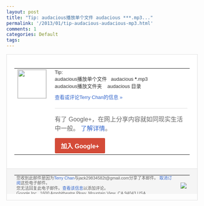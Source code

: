 ```yaml
---
layout: post
title: "Tip: audacious播放单个文件 audacious ***.mp3..."
permalink: '/2013/01/tip-audacious-audacious-mp3.html'
comments: 1
categories: Default
tags: 
---
```

<!-- X-Notifications: 1:9b45de3230000000 -->

<div style="border:solid 1px #dfdfdf;color:#686868;font:13px Arial"><div style="background-color:#fff;padding:20px;"><table cellpadding="0" cellspacing="0"><tr><td style="padding-right:15px;vertical-align:top"><a href="https://plus.google.com/_/notifications/emlink?emr=14900066512970582018&amp;emid=CODow4730LQCFUp_TAodtDUAAA&amp;path=%2F108643996575278738906&amp;dt=1357379078783&amp;uob=8"><img height="75" src="https://lh3.googleusercontent.com/-KKRGTyJ5Bl0/AAAAAAAAAAI/AAAAAAAAtnY/R4QEWIp3Ur0/s75-c-k-a/photo.jpg" style="border:solid 1px #cccccc;" width="75"/></a></td><td style="width:578px;color:#333;font:13px Arial;vertical-align:top"><div style="padding-bottom:10px">Tip: &nbsp;&nbsp;<br/>audacious播放单个文件 &nbsp; audacious <b>*</b>.mp3&nbsp;<br/>audacious播放文件夹 &nbsp; &nbsp;audacious 目录</div><a href="https://plus.google.com/_/notifications/emlink?emr=14900066512970582018&amp;emid=CODow4730LQCFUp_TAodtDUAAA&amp;path=%2F108643996575278738906%2Fposts%2F4qbbYo8fgu6%3Fgpinv%3DAMIXal8XtGVi68mJyAjjJjyPOVkfzMYG4SFymiNnhzz5DK5gaVheoWa9xyYyAATVXCriUxVxTqYwm9H2ibjMmvdiSu70fQpblIQjqwDBhNp3imNfWhY30ww&amp;dt=1357379078783&amp;uob=8" style="color:#3366CC;text-decoration:none">查看或评论Terry Chan的信息 »</a><div style="margin-top:20px;border-top:solid 1px #dfdfdf"><div style="padding:15px 0;color:#686868;font:16px Arial">有了 Google+，在网上分享内容就如同现实生活中一般。 <a href="http://www.google.com/+/learnmore/" style="color:#3366CC;text-decoration:none">了解详情</a>。</div><a href="https://plus.google.com/_/notifications/emlink?emr=14900066512970582018&amp;emid=CODow4730LQCFUp_TAodtDUAAA&amp;path=%2F%3Fgpinv%3DAMIXal8XtGVi68mJyAjjJjyPOVkfzMYG4SFymiNnhzz5DK5gaVheoWa9xyYyAATVXCriUxVxTqYwm9H2ibjMmvdiSu70fQpblIQjqwDBhNp3imNfWhY30ww&amp;dt=1357379078783&amp;uob=8" style="display:inline-block;padding:7px 15px;background-color:#d44b38; color:#fff;font-size:16px; font-weight:bold;border-radius:2px;-webkit-border-radius:2px; -moz-border-radius:2px;border:solid 1px #c43b28; white-space:nowrap;text-decoration:none">加入 Google+</a></div></td></tr></table></div><div style="border-top:solid 1px #dfdfdf;padding:0 20px; background-color:#f5f5f5"><table cellpadding="0" cellspacing="0" style="height:50px"><tbody><tr><td style="vertical-align:middle;width:100%; color:#636363;font:11px Arial; line-height:120%">您收到此邮件是因为<a href="https://plus.google.com/_/notifications/emlink?emr=14900066512970582018&amp;emid=CODow4730LQCFUp_TAodtDUAAA&amp;path=%2F108643996575278738906%3Fgpinv%3DAMIXal8XtGVi68mJyAjjJjyPOVkfzMYG4SFymiNnhzz5DK5gaVheoWa9xyYyAATVXCriUxVxTqYwm9H2ibjMmvdiSu70fQpblIQjqwDBhNp3imNfWhY30ww&amp;dt=1357379078783&amp;uob=8" style="color:#3366CC;text-decoration:none">Terry Chan</a>与jack29834582t@gmail.com分享了本邮件。 <a href="https://plus.google.com/_/notifications/emlink?emr=14900066512970582018&amp;emid=CODow4730LQCFUp_TAodtDUAAA&amp;path=%2F_%2Fnonplus%2Femailsettings%3Fgpinv%3DAMIXal8XtGVi68mJyAjjJjyPOVkfzMYG4SFymiNnhzz5DK5gaVheoWa9xyYyAATVXCriUxVxTqYwm9H2ibjMmvdiSu70fQpblIQjqwDBhNp3imNfWhY30ww%26est%3DADH5u8UazViH8S5L2bjDNbNebfBRQNJ4IVMAORG1RKac3yS-0hjlrlRlAUimVPrFFOBkgI2xvf5XXp5qh_7iw8hBy2B5-2mxgpJg3q6_9kriiYf7lokNyMnX-lkTC5wq_Ty_FehwY9pDzm5qgyQ5HAIT6-OIMwbXDg&amp;dt=1357379078783&amp;uob=8" style="color:#3366CC;text-decoration:none">取消订阅</a>这些电子邮件。<br/>您无法回复此电子邮件。<a href="https://plus.google.com/_/notifications/emlink?emr=14900066512970582018&amp;emid=CODow4730LQCFUp_TAodtDUAAA&amp;path=%2F108643996575278738906%2Fposts%2F4qbbYo8fgu6%3Fgpinv%3DAMIXal8XtGVi68mJyAjjJjyPOVkfzMYG4SFymiNnhzz5DK5gaVheoWa9xyYyAATVXCriUxVxTqYwm9H2ibjMmvdiSu70fQpblIQjqwDBhNp3imNfWhY30ww&amp;dt=1357379078783&amp;uob=8" style="color:#3366CC;text-decoration:none">查看该信息</a>以添加评论。<br/>Google Inc., 1600 Amphitheatre Pkwy, Mountain View, CA 94043 USA<br/></td><td><img src="https://ssl.gstatic.com/s2/oz/images/notifications/logo/google-plus-6617a72bb36cc548861652780c9e6ff1.png"/></td></tr></tbody></table></div></div>